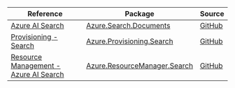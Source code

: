 | Reference | Package | Source |
|---|---|---|
|[Azure AI Search](search.documents-readme.md)|[Azure.Search.Documents](https://www.nuget.org/packages/Azure.Search.Documents)|[GitHub](https://github.com/Azure/azure-sdk-for-net/blob/main/sdk/search/Azure.Search.Documents)|
|[Provisioning - Search](provisioning.search-readme.md)|[Azure.Provisioning.Search](https://www.nuget.org/packages/Azure.Provisioning.Search)|[GitHub](https://github.com/Azure/azure-sdk-for-net/blob/main/sdk/provisioning/Azure.Provisioning.Search)|
|[Resource Management - Azure AI Search](resourcemanager.search-readme.md)|[Azure.ResourceManager.Search](https://www.nuget.org/packages/Azure.ResourceManager.Search)|[GitHub](https://github.com/Azure/azure-sdk-for-net/blob/main/sdk/search/Azure.ResourceManager.Search)|
